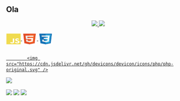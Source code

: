 ## Ola
<div align="center">
  <a href="https://github.com/Snowe8">
  <img height="180em" src="https://github-readme-stats.vercel.app/api?username=Snowe8&show_icons=true&theme=dark&include_all_commits=true&count_private=true"/>
  <img height="130em" src="https://github-readme-stats.vercel.app/api/top-langs/?username=Snowe8&layout=compact&langs_count=7&theme=dark"/>
</div>
<div style="display: inline_block"><br>
  <img align="center" alt="sw" height="30" width="40" src="https://raw.githubusercontent.com/devicons/devicon/master/icons/javascript/javascript-plain.svg">
  <img align="center" alt="sw" height="30" width="40" src="https://raw.githubusercontent.com/devicons/devicon/master/icons/html5/html5-original.svg">
  <img align="center" alt="sw" height="30" width="40" src="https://raw.githubusercontent.com/devicons/devicon/master/icons/css3/css3-original.svg">
</div>
  
  ##
 
<div> 


            <img src="https://cdn.jsdelivr.net/gh/devicons/devicon/icons/php/php-original.svg" />
<a href = "mailto:nada@gmail.com"><img src="https://cdn.jsdelivr.net/gh/devicons/devicon/icons/php/php-original.svg" target="_blank"></a>
          
 <!-- <a href="https://www.youtube.com/channel/" target="_blank"><img src="https://img.shields.io/badge/YouTube-FF0000?style=for-the-badge&logo=youtube&logoColor=white" target="_blank"></a> -->
  <a href="https://instagram.com/sw" target="_blank"><img src="https://img.shields.io/badge/-Instagram-%23E4405F?style=for-the-badge&logo=instagram&logoColor=white" target="_blank"></a>
 <a href="nada" target="_blank"><img src="https://img.shields.io/badge/Discord-7289DA?style=for-the-badge&logo=discord&logoColor=white" target="_blank"></a> 
  <a href = "mailto:nada@gmail.com"><img src="https://img.shields.io/badge/-Gmail-%23333?style=for-the-badge&logo=gmail&logoColor=white" target="_blank"></a>
